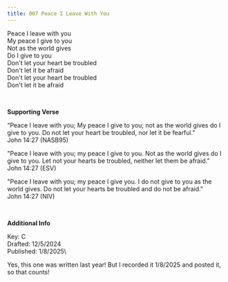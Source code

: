 ```yaml
---
title: 007 Peace I Leave With You 
---
```


Peace I leave with you \
My peace I give to you \
Not as the world gives \
Do I give to you \
Don't let your heart be troubled \
Don't let it be afraid \
Don't let your heart be troubled \
Don't let it be afraid

<br />

**Supporting Verse**

“Peace I leave with you; My peace I give to you; not as the world gives do I give to you. Do not let your heart be troubled, nor let it be fearful." \
John 14:27 (NASB95)

"Peace I leave with you; my peace I give to you. Not as the world gives do I give to you. Let not your hearts be troubled, neither let them be afraid." \
John 14:27 (ESV)

"Peace I leave with you; my peace I give you. I do not give to you as the world gives. Do not let your hearts be troubled and do not be afraid." \
John 14:27 (NIV)

<br />

**Additional Info**

Key: C \
Drafted: 12/5/2024 \
Published: 1/8/2025\

Yes, this one was written last year! But I recorded it 1/8/2025 and posted it, so that counts!
